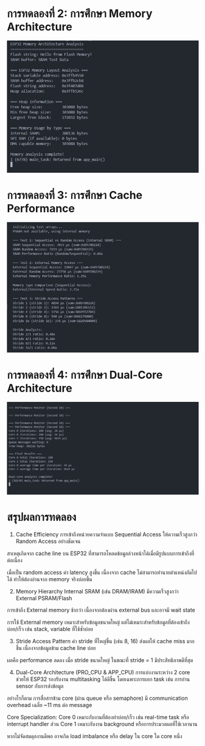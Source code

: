 # การทดลองที่ 2: การศึกษา Memory Architecture
![alt text](image-2.png)

# การทดลองที่ 3: การศึกษา Cache Performance
![alt text](image-1.png)

# การทดลองที่ 4: การศึกษา Dual-Core Architecture
![alt text](image.png)

# สรุปผลการทดลอง
1. Cache Efficiency
การเข้าถึงหน่วยความจำแบบ Sequential Access ให้ความเร็วสูงกว่า Random Access อย่างชัดเจน

สาเหตุเกิดจาก cache line บน ESP32 ที่สามารถโหลดข้อมูลล่วงหน้าได้เมื่อมีรูปแบบการเข้าถึงที่ต่อเนื่อง

เมื่อเป็น random access ค่า latency สูงขึ้น เนื่องจาก cache ไม่สามารถทำนายตำแหน่งถัดไปได้ ทำให้ต้องอ่านจาก memory จริงบ่อยขึ้น

2. Memory Hierarchy
Internal SRAM (เช่น DRAM/IRAM) มีความเร็วสูงกว่า External PSRAM/Flash

การเข้าถึง External memory ช้ากว่า เนื่องจากต้องผ่าน external bus และอาจมี wait state

การใช้ External memory เหมาะสำหรับข้อมูลขนาดใหญ่ แต่ไม่เหมาะสำหรับข้อมูลที่ต้องเข้าถึงบ่อย/เร็ว เช่น stack, variable ที่ใช้ซ้ำบ่อย

3. Stride Access Pattern
ค่า stride ที่ใหญ่ขึ้น (เช่น 8, 16) ส่งผลให้ cache miss มากขึ้น เนื่องจากข้อมูลข้าม cache line บ่อย

ผลคือ performance ลดลง เมื่อ stride ขนาดใหญ่ ในขณะที่ stride = 1 มีประสิทธิภาพดีที่สุด

4. Dual-Core Architecture (PRO_CPU & APP_CPU)
การแบ่งงานระหว่าง 2 core ช่วยให้ ESP32 รองรับงาน multitasking ได้ดีขึ้น โดยเฉพาะการแยก task เช่น การอ่าน sensor กับการส่งข้อมูล

อย่างไรก็ตาม การสื่อสารข้าม core (ผ่าน queue หรือ semaphore) มี communication overhead เฉลี่ย ~11 ms ต่อ message

Core Specialization: Core 0 เหมาะกับงานที่ต้องทำบ่อย/เร็ว เช่น real-time task หรือ interrupt handler ส่วน Core 1 เหมาะกับงาน background หรือการประมวลผลที่ใช้เวลานาน

หากไม่จัดสมดุลงานดีพอ อาจเกิด load imbalance หรือ delay ใน core ใด core หนึ่ง